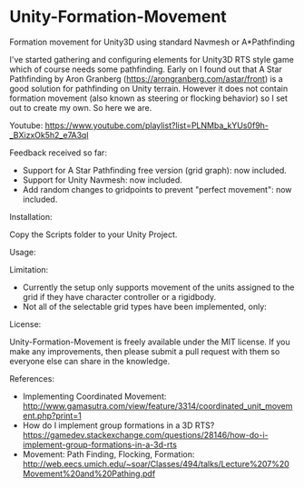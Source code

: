 # Unity-Formation-Movement
Formation movement for Unity3D using standard Navmesh or A*Pathfinding

I've started gathering and configuring elements for Unity3D RTS style game which of course needs some pathfinding.
Early on I found out that A Star Pathfinding by Aron Granberg (https://arongranberg.com/astar/front) is a good solution for pathfinding
on Unity terrain. However it does not contain formation movement (also known as steering or flocking behavior) so I set out to create
my own. So here we are.

Youtube: https://www.youtube.com/playlist?list=PLNMba_kYUs0f9h-_BXizxOk5h2_e7A3ql

Feedback received so far:

* Support for A Star Pathfinding free version (grid graph): now included.
* Support for Unity Navmesh: now included.
* Add random changes to gridpoints to prevent "perfect movement": now included.

Installation:

Copy the Scripts folder to your Unity Project.

Usage:

<to be included>

Limitation:

* Currently the setup only supports movement of the units assigned to the grid if they have character controller or a rigidbody.
* Not all of the selectable grid types have been implemented, only: <add here> 

License:

Unity-Formation-Movement is freely available under the MIT license. If you make any improvements, then please submit a pull request with them so everyone else can share in the knowledge.

References:

* Implementing Coordinated Movement: http://www.gamasutra.com/view/feature/3314/coordinated_unit_movement.php?print=1
* How do I implement group formations in a 3D RTS? https://gamedev.stackexchange.com/questions/28146/how-do-i-implement-group-formations-in-a-3d-rts
* Movement: Path Finding, Flocking, Formation: http://web.eecs.umich.edu/~soar/Classes/494/talks/Lecture%207%20Movement%20and%20Pathing.pdf





